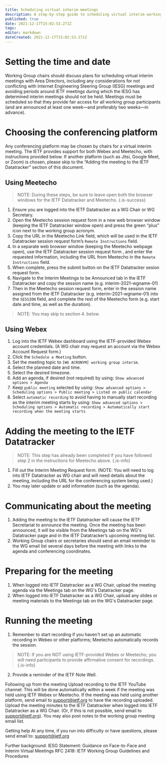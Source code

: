 ```yaml
---
title: Scheduling virtual interim meetings
description: A step-by-step guide to scheduling virtual interim working group meetings. 
published: true
date: 2021-12-17T15:02:53.271Z
tags: 
editor: markdown
dateCreated: 2021-12-17T15:02:53.271Z
---
```


# Setting the time and date
Working Group chairs should discuss plans for scheduling virtual interim meetings with Area Directors, including any considerations for not conflicting with Internet Engineering Steering Group (IESG) meetings and avoiding periods around IETF meetings during which the IESG has determined interim meetings should not be held.
Meetings must be scheduled so that they provide fair access for all working group participants (and are announced at least one week—and preferably two weeks—in advance).
# Choosing the conferencing platform
Any conferencing platform may be chosen by chairs for a virtual interim meeting. The IETF provides support for both Webex and Meetecho, with instructions provided below. If another platform (such as Jitsi, Google Meet, or Zoom) is chosen, please skip to the “Adding the meeting to  the IETF Datatracker” section of this document.
## Using Meetecho
> NOTE: During these steps, be sure to leave open both the browser windows for the IETF Datatracker and Meetecho.
{.is-success}
1. Ensure you are logged into the IETF Datatracker as a WG Chair or WG Secretary.
2. Open the Meetecho session request form in a new web browser window (keeping the IETF Datatracker window open) and press the green “plus” icon next to the working group acronym.
3. Copy the URL in the Meetecho Link field, which will be used in the IETF Datatracker session request form’s `Remote Instructions` field. 
4. In a separate web browser window (keeping the Meetecho webpage open), use the IETF Datatracker session request form , and enter the requested information, including the URL from Meetecho in the `Remote Instructions` field.
5. When complete, press the submit button on the IETF Datatracker sesion request form.
6. Navigate to the Interim Meetings to be Announced tab in the IETF Datatracker and copy the session name (e.g. interim-2021-wgname-01)
7. Then in the Meetecho session request form, enter in the session name assigned from the IETF Datatracker (e.g. interim-2021-wgname-01) into the `SESSION` field, and complete the rest of the Meetecho form (e.g. start date and time, as well as the duration).
> NOTE: You may skip to section 4. below.
## Using Webex
1. Log into the IETF Webex dashboard using the IETF-provided Webex account credentials. (A WG chair may request an account via the Webex Account Request form.)
2. Click the `Schedule a Meeting` button.
3. Set the meeting topic to `[WG ACRONYM] working group interim`.
4. Select the planned date and  time.
5. Select the desired timezone.
6. Add an agenda, if desired (not required) by using: `Show advanced options > Agenda`
7. Keep `public meeting` selected by using: `Show advanced options > Scheduling options > Public meeting > Listed on public calendar`
8. Select `automatic recording` to avoid having to manually start recording as the interim meeting starts by using:
`Show advanced options > Scheduling options > Automatic recording > Automatically start recording when the meeting starts`

# Adding the meeting to the IETF Datatracker 
> NOTE: This step has already been completed if you have followed step 2 in the instructions for Meetecho above.
{.is-info}

1. Fill out the Interim Meeting Request form. (NOTE: You will need to log into IETF Datatracker as WG chair and will need details about the meeting, including the URL for the conferencing system being used.)
2. You may later update or add information (such as the agenda).

# Communicating about the meeting
1. Adding the meeting to the IETF Datatracker will cause the IETF Secretariat to announce the meeting. Once the meeting has been announced, it will be visible from the Meetings tab on the WG's Datatracker page and in the IETF Datatracker’s upcoming meeting list.
2. Working Group chairs or secretaries should send an email reminder to the WG email list several days before the meeting with links to the agenda and conferencing coordinates.


# Preparing for the meeting
1. When logged into IETF Datatracker as a WG Chair, upload the meeting agenda via the Meetings tab on the WG's Datatracker page.
2. When logged into IETF Datatracker as a WG Chair, upload any slides or meeting materials to the Meetings tab on the WG's Datatracker page.


# Running the meeting
1. Remember to start recording if you haven't set up an automatic recording in Webex or other platforms; Meetecho automatically records the session.
> NOTE: If you are NOT using IETF-provided Webex or Meetecho, you will need participants to provide affirmative consent for recordings.
{.is-info}

2. Provide a reminder of the IETF Note Well.


Following up from the meeting
Upload recording to the IETF YouTube channel: 
This will be done automatically within a week if the meeting was held using IETF Webex or Meetecho.
If the meeting was held using another platform, send email to support@ietf.org to have the recording uploaded.
Upload the meeting minutes to the  IETF Datatracker when logged into IETF Datatracker as a WG Chair. (Or, if this is not possible, send email to support@ietf.org).
You may also post notes to the working group meeting email list.


Getting help
At any time, if you run into difficulty or have questions, please send email to: support@ietf.org 

Further background:
IESG Statement: Guidance on Face-to-Face and Interim Virtual Meetings
RFC 2418: IETF Working Group Guidelines and Procedures
